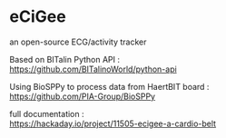 # eCiGee
an open-source ECG/activity tracker  
  
Based on BITalin Python API :  
https://github.com/BITalinoWorld/python-api  
  
Using BioSPPy to process data from HaertBIT board :  
https://github.com/PIA-Group/BioSPPy  
  
full documentation :  
https://hackaday.io/project/11505-ecigee-a-cardio-belt   
